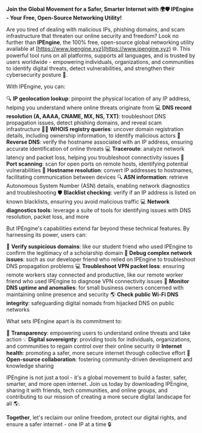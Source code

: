 **Join the Global Movement for a Safer, Smarter Internet with 🌍🛡️ IPEngine - Your Free, Open-Source Networking Utility!**

Are you tired of dealing with malicious IPs, phishing domains, and scam infrastructure that threaten our online security and freedom? Look no further than **IPEngine**, the 100% free, open-source global networking utility available at [https://www.ipengine.xyz](https://www.ipengine.xyz) 🌐. This powerful tool runs on all platforms, supports all languages, and is trusted by users worldwide - empowering individuals, organizations, and communities to identify digital threats, detect vulnerabilities, and strengthen their cybersecurity posture 🔐.

With IPEngine, you can:

🔍 **IP geolocation lookup**: pinpoint the physical location of any IP address, helping you understand where online threats originate from
💻 **DNS record resolution (A, AAAA, CNAME, MX, NS, TXT)**: troubleshoot DNS propagation issues, detect phishing domains, and reveal scam infrastructure
🕵️‍♂️ **WHOIS registry queries**: uncover domain registration details, including ownership information, to identify malicious actors
🔄 **Reverse DNS**: verify the hostname associated with an IP address, ensuring accurate identification of online threats
💻 **Traceroute**: analyze network latency and packet loss, helping you troubleshoot connectivity issues
🚀 **Port scanning**: scan for open ports on remote hosts, identifying potential vulnerabilities
📡 **Hostname resolution**: convert IP addresses to hostnames, facilitating communication between devices
🔍 **ASN information**: retrieve Autonomous System Number (ASN) details, enabling network diagnostics and troubleshooting
🛡️ **Blacklist checking**: verify if an IP address is listed on known blacklists, ensuring you avoid malicious traffic
💻 **Network diagnostics tools**: leverage a suite of tools for identifying issues with DNS resolution, packet loss, and more

But IPEngine's capabilities extend far beyond these technical features. By harnessing its power, users can:

🌟 **Verify suspicious domains**: like our student friend who used IPEngine to confirm the legitimacy of a scholarship domain
🔧 **Debug complex network issues**: such as our developer friend who relied on IPEngine to troubleshoot DNS propagation problems
💻 **Troubleshoot VPN packet loss**: ensuring remote workers stay connected and productive, like our remote worker friend who used IPEngine to diagnose VPN connectivity issues
💸 **Monitor DNS uptime and anomalies**: for small business owners concerned with maintaining online presence and security
🌎 **Check public Wi-Fi DNS integrity**: safeguarding digital nomads from hijacked DNS on public networks

What sets IPEngine apart is its commitment to:

🌟 **Transparency**: empowering users to understand online threats and take action
💡 **Digital sovereignty**: providing tools for individuals, organizations, and communities to regain control over their online security
🌐 **Internet health**: promoting a safer, more secure internet through collective effort
🤝 **Open-source collaboration**: fostering community-driven development and knowledge sharing

IPEngine is not just a tool - it's a global movement to build a faster, safer, smarter, and more open internet. Join us today by downloading IPEngine, sharing it with friends, tech communities, and online groups, and contributing to our mission of creating a more secure digital landscape for all 🌎.

**Together**, let's reclaim our online freedom, protect our digital rights, and ensure a safer internet - one IP at a time 🔒